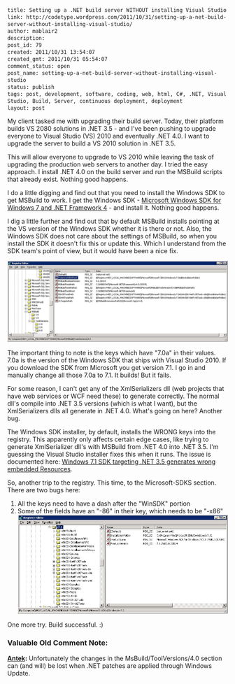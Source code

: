 ```
title: Setting up a .NET build server WITHOUT installing Visual Studio
link: http://codetype.wordpress.com/2011/10/31/setting-up-a-net-build-server-without-installing-visual-studio/
author: mablair2
description:
post_id: 79
created: 2011/10/31 13:54:07
created_gmt: 2011/10/31 05:54:07
comment_status: open
post_name: setting-up-a-net-build-server-without-installing-visual-studio
status: publish
tags: post, development, software, coding, web, html, C#, .NET, Visual Studio, Build, Server, continuous deployment, deployment
layout: post
```

My client tasked me with upgrading their build server. Today, their platform builds VS 2080 solutions in .NET 3.5 - and I've been pushing to upgrade everyone to Visual Studio (VS) 2010 and eventually .NET 4.0. I want to upgrade the server to build a VS 2010 solution in .NET 3.5.

This will allow everyone to upgrade to VS 2010 while leaving the task of upgrading the production web servers to another day. I tried the easy approach. I install .NET 4.0 on the build server and run the MSBuild scripts that already exist. Nothing good happens.

I do a little digging and find out that you need to install the Windows SDK to get MSBuild to work. I get the Windows SDK - [Microsoft Windows SDK for Windows 7 and .NET Framework 4](http://www.microsoft.com/download/en/details.aspx?id=8279) \- and install it. Nothing good happens.

I dig a little further and find out that by default MSBuild installs pointing at the VS version of the Windows SDK whether it is there or not. Also, the Windows SDK does not care about the settings of MSBuild, so when you install the SDK it doesn't fix this or update this. Which I understand from the SDK team's point of view, but it would have been a nice fix.

![Registry View of the MSBuild Settings for .NET 4.0](/images/posts/registry-msbuild.jpg)

The important thing to note is the keys which have "7.0a" in their values. 7.0a is the version of the Windows SDK that ships with Visual Studio 2010. If you download the SDK from Microsoft you get version 7.1. I go in and manually change all those 7.0a to 7.1. It builds! But it fails.

For some reason, I can't get any of the XmlSerializers dll (web projects that have web services or WCF need these) to generate correctly. The normal dll's compile into .NET 3.5 versions (which is what I want), but the XmlSerializers dlls all generate in .NET 4.0. What's going on here? Another bug.

The Windows SDK installer, by default, installs the WRONG keys into the registry. This apparently only affects certain edge cases, like trying to generate XmlSerializer dll's with MSBuild from .NET 4.0 into .NET 3.5. I'm guessing the Visual Studio installer fixes this when it runs. The issue is documented here: [Windows 7.1 SDK targeting .NET 3.5 generates wrong embedded Resources](http://connect.microsoft.com/VisualStudio/feedback/details/594338/tfs-2010-build-agent-and-windows-7-1-sdk-targeting-net-3-5-generates-wrong-embedded-resources).

So, another trip to the registry. This time, to the Microsoft-SDKS section. There are two bugs here:

1)  All the keys need to have a dash after the "WinSDK" portion
2)  Some of the fields have an "-86" in their key, which needs to be "-x86"
![A view of the registry for the Windows SDK](/images/posts/registry-windows-sdk.jpg)

One more try. Build successful. :)

### Valuable Old Comment Note:

**[Antek](#109 "2013-10-10 04:00:32"):** Unfortunately the changes in the MsBuild/ToolVersions/4.0 section can (and will) be lost when .NET patches are applied through Windows Update.


